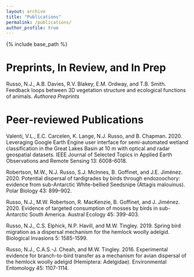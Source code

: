 ```yaml
---
layout: archive
title: "Publications"
permalink: /publications/
author_profile: true
---
```


{% include base_path %}

Preprints, In Review, and In Prep
======

Russo, N.J., A.B. Davies, R.V. Blakey, E.M. Ordway, and T.B. Smith. Feedback loops between 3D vegetation structure and ecological functions of animals. _Authorea Preprints_

Peer-reviewed Publications
======

Valenti, V.L., E.C. Carcelen, K. Lange, N.J. Russo, and B. Chapman. 2020. Leveraging Google Earth Engine user interface for semi-automated wetland classification in the Great Lakes Basin at 10 m with optical and radar geospatial datasets. IEEE Journal of Selected Topics in Applied Earth Observations and Remote Sensing 13: 6008-6018. 

Robertson, M.W., N.J. Russo, S.J. McInnes, B. Goffinet, and J.E. Jiménez. 2020. Potential dispersal of tardigrades by birds through endozoochory: evidence from sub-Antarctic White-bellied Seedsnipe (Attagis malouinus). Polar Biology 43: 899–902.

Russo, N.J., M.W. Robertson, R. MacKenzie, B. Goffinet, and J. Jiménez. 2020. Evidence of targeted consumption of mosses by birds in sub-Antarctic South America. Austral Ecology 45: 399-403.

Russo, N.J., C.S. Elphick, N.P. Havill, and M.W. Tingley. 2019. Spring bird migration as a dispersal mechanism for the hemlock woolly adelgid. Biological Invasions 5: 1585-1599. 

Russo, N.J., C.A.S.-J. Cheah, and M.W. Tingley. 2016. Experimental evidence for branch-to-bird transfer as a mechanism for avian dispersal of the hemlock woolly adelgid (Hemiptera: Adelgidae). Environmental Entomology 45: 1107-1114.

